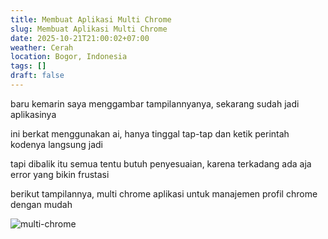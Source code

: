 ```yaml
---
title: Membuat Aplikasi Multi Chrome
slug: Membuat Aplikasi Multi Chrome
date: 2025-10-21T21:00:02+07:00
weather: Cerah
location: Bogor, Indonesia
tags: []
draft: false
---
```


baru kemarin saya menggambar tampilannyanya, sekarang sudah jadi aplikasinya

ini berkat menggunakan ai, hanya tinggal tap-tap dan ketik perintah kodenya langsung jadi

tapi dibalik itu semua tentu butuh penyesuaian, karena terkadang ada aja error yang bikin frustasi

berikut tampilannya, multi chrome aplikasi untuk manajemen profil chrome dengan mudah

![multi-chrome](multi-chrome.avif)